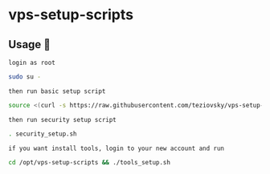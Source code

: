 # vps-setup-scripts

## Usage 🚀

`login as root`

```bash
sudo su -
```

`then run basic setup script`

```bash
source <(curl -s https://raw.githubusercontent.com/teziovsky/vps-setup-scripts/main/basic_setup.sh)
```

`then run security setup script`

```bash
. security_setup.sh
```

`if you want install tools, login to your new account and run`

```bash
cd /opt/vps-setup-scripts && ./tools_setup.sh
```
